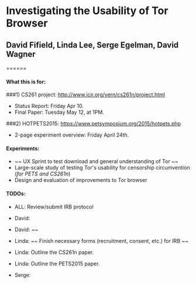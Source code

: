 # Investigating the Usability of Tor Browser
## David Fifield, Linda Lee, Serge Egelman, David Wagner

======

#### What this is for:
###1) CS261 project: http://www.icir.org/vern/cs261n/project.html 
* Status Report: Friday Apr 10.
* Final Paper: Tuesday May 12, at 1PM. 

###2) HOTPETS2015: https://www.petsymposium.org/2015/hotpets.php
* 2-page experiment overview: Friday April 24th. 

#### Experiments: 
- ~~ UX Sprint to test download and general understanding of Tor ~~
- Large-scale study of testing Tor's usability for censorship circumvention (*for PETS and CS261n*)
- Design and evaluation of improvements to Tor browser

#### TODOs: 
* ALL: Review/submit IRB protocol

* David: <Use this if you want.>
* David: ~~ <Crossing things off helps me. Plus we can tell each other what we are up to.>

* Linda: ~~ Finish necessary forms (recruitment, consent, etc.) for IRB ~~
* Linda: Outline the CS261n paper.
* Linda: Outline the PETS2015 paper. 

* Serge: <Serge TODOS here>

